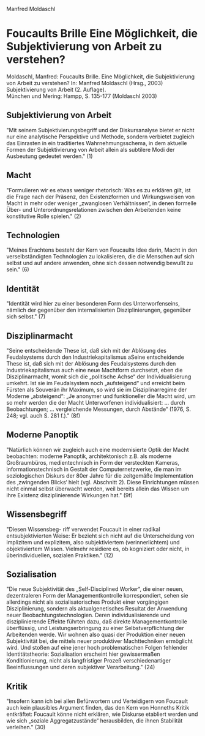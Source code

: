 Manfred Moldaschl

Foucaults Brille
Eine Möglichkeit, die Subjektivierung von Arbeit zu verstehen?
==============================================================
Moldaschl, Manfred: Foucaults Brille. Eine Möglichkeit, die Subjektivierung von Arbeit zu verstehen?
In: Manfred Moldaschl (Hrsg., 2003)
Subjektivierung von Arbeit (2. Auflage).  
München und Mering: Hampp, S. 135-177
(Moldaschl 2003)

Subjektivierung von Arbeit
--------------------------
"Mit seinem Subjektivierungsbegriff und der Diskursanalyse bietet er nicht nur eine analytische Perspektive und Methode, sondern verbietet zugleich das Einrasten in ein traditiertes Wahrnehmungsschema, in dem aktuelle Formen der Subjektivierung von Arbeit allein als subtilere Modi der Ausbeutung gedeutet werden."
(1)

Macht
-----
"Formulieren wir es etwas weniger rhetorisch: Was es zu erklären gilt, ist die Frage nach der Präsenz, den Existenzformen und Wirkungsweisen von Macht in mehr oder weniger „zwanglosen Verhältnissen“, in denen formelle Über- und Unterordnungsrelationen zwischen den Arbeitenden keine konstitutive Rolle spielen."
(2)

Technologien
------------
"Meines Erachtens besteht der Kern von Foucaults Idee darin, Macht in den verselbständigten Technologien zu lokalisieren, die die Menschen auf sich selbst und auf andere anwenden, ohne sich dessen notwendig bewußt zu sein."
(6)

Identität
---------
"Identität wird hier zu einer besonderen Form des Unterworfenseins, nämlich der gegenüber den internalisierten Disziplinierungen, gegenüber sich selbst."
(7)

Disziplinarmacht
----------------
"Seine entscheidende These ist, daß sich mit der Ablösung des Feudalsystems durch den Industriekapitalismus aSeine entscheidende These ist, daß sich mit der Ablösung des Feudalsystems durch den Industriekapitalismus auch eine neue Machtform durchsetzt, eben die Disziplinarmacht, womit sich die „politische Achse“ der Individualisierung umkehrt. Ist sie im Feudalsystem noch „aufsteigend“ und erreicht beim Fürsten als Souverän ihr Maximum, so wird sie im Disziplinarregime der Moderne „absteigend“: „Je anonymer und funktioneller die Macht wird, um so mehr werden die der Macht Unterworfenen individualisiert: ... durch Beobachtungen; ... vergleichende Messungen, durch Abstände“ (1976, S. 248; vgl. auch S. 281 f.)."
(8f)

Moderne Panoptik
----------------
"Natürlich können wir zugleich auch eine modernisierte Optik der Macht beobachten: moderne Panoptik, architektonisch z.B. als moderne Großraumbüros, medientechnisch in Form der versteckten Kameras, informationstechnisch in Gestalt der Computernetzwerke, die man im soziologischen Diskurs der 80er Jahre für die zeitgemäße Implementation des ‚zwingenden Blicks‘ hielt (vgl. Abschnitt 2). Diese Einrichtungen müssen nicht einmal selbst überwacht werden, weil bereits allein das Wissen um ihre Existenz disziplinierende Wirkungen hat."
(9f)

Wissensbegriff
--------------
"Diesen Wissensbeg- 
riff verwendet Foucault in einer radikal entsubjektivierten Weise: Er bezieht sich nicht auf die Unterscheidung von implizitem und explizitem, also subjektiviertem (verinnerlichtem) und objektiviertem Wissen. Vielmehr residiere es, ob kogniziert oder nicht, in überindividuellen, sozialen Praktiken."
(12)

Sozialisation
-------------
"Die neue Subjektivität des „Self-Disciplined Worker“, die einer neuen, dezentraleren Form der Managementkontrolle korrespondiert, sehen sie allerdings nicht als sozialisatorisches Produkt einer vorgängigen Disziplinierung, sondern als aktualgenetisches Resultat der Anwendung neuer Beobachtungstechnologien. Deren individualisierende und disziplinierende Effekte führten dazu, daß direkte Managementkontrolle überflüssig, und Leistungserbringung zu einer Selbstverpflichtung der Arbeitenden werde. Wir wohnen also quasi der Produktion einer neuen Subjektivität bei, die mittels neuer produktiver Machttechniken ermöglicht wird. Und stoßen auf eine jener hoch problematischen Folgen fehlender Identitätstheorie: Sozialisation erscheint hier gewissermaßen Konditionierung, nicht als langfristiger Prozeß verschiedenartiger Beeinflussungen und deren subjektiver Verarbeitung."
(24)

Kritik
------
"Insofern kann ich bei allen Befürwortern und Verteidigern von Foucault auch kein plausibles Argument finden, das den Kern von Honneths Kritik entkräftet: Foucault könne nicht erklären, wie Diskurse etabliert werden und wie sich „soziale Aggregatzustände“ herausbilden, die ihnen Stabilität verleihen."
(30)

